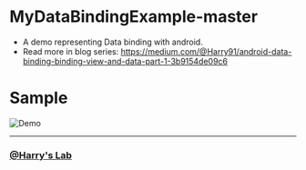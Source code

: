 # MyDataBindingExample-master

* A demo representing Data binding with android.
* Read more in blog series: 
<https://medium.com/@Harry91/android-data-binding-binding-view-and-data-part-1-3b9154de09c6>

# Sample
![Demo](https://i.imgur.com/Ca6xkAS.png)

***

### [@Harry's Lab](https://github.com/HarinTrivedi)
